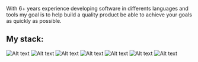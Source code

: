 
With 6+ years experience developing software in differents languages and tools my goal is to help build a quality product 
be able to achieve your goals as quickly as possible.

## My stack: 

![Alt text](https://img.shields.io/badge/mac%20os-A6A9AA?style=for-the-badge&logo=apple&logoColor=white "Macbook Pro M1")
![Alt text](https://img.shields.io/badge/Web%20Storm-1DA1F2?style=for-the-badge&logo=WebStorm&logoColor=white "Web Storm")
![Alt text](https://img.shields.io/badge/Rider-E50914?style=for-the-badge&logo=Rider&logoColor=white "Rider")
![Alt text](https://img.shields.io/badge/Git%20Kraken-36a9ae?style=for-the-badge&logo=gumroad&logoColor=white "Git Kraken")
![Alt text](https://img.shields.io/badge/Slack-4A154B?style=for-the-badge&logo=slack&logoColor=white "Slack")
![Alt text](https://img.shields.io/badge/Jira-0052CC?style=for-the-badge&logo=Jira&logoColor=white "Jira")
![Alt text](https://img.shields.io/badge/Postman-E97627?style=for-the-badge&logo=Tableau&logoColor=white "Postman")
